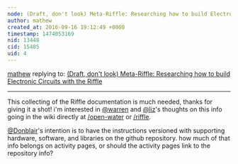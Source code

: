 ```yaml
---
node: (Draft, don't look) Meta-Riffle: Researching how to build Electronic Circuits with the Riffle
author: mathew
created_at: 2016-09-16 19:12:49 +0000
timestamp: 1474053169
nid: 13448
cid: 15405
uid: 4
---
```




[mathew](../profile/mathew) replying to: [(Draft, don't look) Meta-Riffle: Researching how to build Electronic Circuits with the Riffle](../notes/pdhixenbaugh/09-15-2016/draft-don-t-look-meta-riffle-researching-how-to-build-electronic-circuits-with-the-riffle)

----
This collecting of the Riffle documentation is much needed, thanks for giving it a shot!  i'm interested in [@warren](/profile/warren) and [@liz](/profile/liz)'s thoughts on this info going in the wiki directly at [/open-water](/wiki/open-water) or [/riffle](/wiki/riffle).

[@Donblair](/profile/Donblair)'s intention is to have the instructions versioned with supporting hardware, software, and libraries on the github repository.  how much of that info belongs on activity pages, or should the activity pages link to the repository info? 